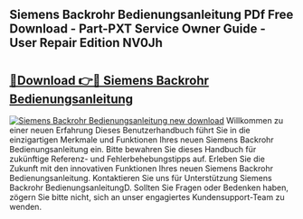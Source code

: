 ## Siemens Backrohr Bedienungsanleitung PDf Free Download - Part-PXT Service Owner Guide - User Repair Edition NV0Jh

# <h2><a href="http://df64ly.blite.top/?on=Siemens+Backrohr+Bedienungsanleitung">🔗Download 👉🔴 Siemens Backrohr Bedienungsanleitung</a></h2>

[![Siemens Backrohr Bedienungsanleitung new download](https://i.imgur.com/lujVjoI.png)](http://df64ly.blite.top/?on=Siemens+Backrohr+Bedienungsanleitung)
Willkommen zu einer neuen Erfahrung Dieses Benutzerhandbuch führt Sie in die einzigartigen Merkmale und Funktionen Ihres neuen Siemens Backrohr Bedienungsanleitung ein. Bitte bewahren Sie dieses Handbuch für zukünftige Referenz- und Fehlerbehebungstipps auf. Erleben Sie die Zukunft mit den innovativen Funktionen Ihres neuen Siemens Backrohr Bedienungsanleitung. Kontaktieren Sie uns für Unterstützung Siemens Backrohr BedienungsanleitungD. Sollten Sie Fragen oder Bedenken haben, zögern Sie bitte nicht, sich an unser engagiertes Kundensupport-Team zu wenden.

